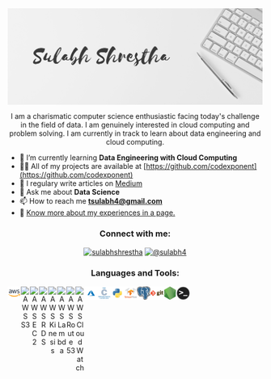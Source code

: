 <!--<h3 align="center">Hi 👋, I'm Sulabh Shrestha</h3>-->
<img align="center" alt="Photo" src="./cover-photo.png" />
<p align="center">I am a charismatic computer science enthusiastic facing today's challenge in the field of data. I am genuinely interested in cloud computing and problem solving. I am currently in track to learn about data engineering and cloud computing.</p>

- 🌱 I’m currently learning **Data Engineering with Cloud Computing**
- 👨‍💻 All of my projects are available at [https://github.com/codexponent](https://github.com/codexponent)
- 📝 I regulary write articles on [Medium](https://sulabh4.medium.com/)
- 💬 Ask me about **Data Science**
- 📫 How to reach me **tsulabh4@gmail.com**
- 📄 [Know more about my experiences in a page.](https://resume.sulabhshrestha.com/)

<h3 align="center">Connect with me:</h3>
<p align="center">
<a href="https://linkedin.com/in/sulabhshrestha" target="blank"><img align="center" src="https://cdn.jsdelivr.net/npm/simple-icons@3.0.1/icons/linkedin.svg" alt="sulabhshrestha" height="30" width="40" /></a>
<a href="https://medium.com/@sulabh4" target="blank"><img align="center" src="https://cdn.jsdelivr.net/npm/simple-icons@3.0.1/icons/medium.svg" alt="@sulabh4" height="30" width="40" /></a>
</p>

<h3 align="center">Languages and Tools:</h3>
<div align="center">
<img align="left" alt="AWS" width="26px" src="https://raw.githubusercontent.com/github/explore/80688e429a7d4ef2fca1e82350fe8e3517d3494d/topics/aws/aws.png" />
<img align="left" alt="AWS S3" width="18px" src="https://seeklogo.com/images/A/aws-s3-simple-storage-service-logo-B280D33C1B-seeklogo.com.png" />
<img align="left" alt="AWS EC2" width="18px" src="https://seeklogo.com/images/A/aws-ec2-elastic-compute-cloud-logo-2F9E73DBA5-seeklogo.com.png" />
<img align="left" alt="AWS RDS" width="18px" src="https://seeklogo.com/images/A/aws-rds-relational-database-service-logo-99EA3E8EA4-seeklogo.com.png" />
<img align="left" alt="AWS Kinesis" width="18px" src="https://seeklogo.com/images/A/aws-kinesis-logo-B4448F5A85-seeklogo.com.png" />
<img align="left" alt="AWS Lambda" width="18px" src="https://seeklogo.com/images/A/aws-lambda-logo-AE95CFC218-seeklogo.com.png" />
<img align="left" alt="AWS Route 53" width="18px" src="https://seeklogo.com/images/A/aws-route-53-logo-EEB0D14819-seeklogo.com.png" />
<img align="left" alt="AWS CloudWatch" width="18px" src="https://seeklogo.com/images/A/aws-cloudwatch-logo-8B43061EA1-seeklogo.com.png" />

<img align="left" alt="Azure" width="26px" src="https://raw.githubusercontent.com/github/explore/80688e429a7d4ef2fca1e82350fe8e3517d3494d/topics/azure/azure.png" />
<img align="left" alt="C" width="26px" src="https://raw.githubusercontent.com/github/explore/80688e429a7d4ef2fca1e82350fe8e3517d3494d/topics/c/c.png" />
<img align="left" alt="Python" width="26px" src="https://raw.githubusercontent.com/github/explore/80688e429a7d4ef2fca1e82350fe8e3517d3494d/topics/python/python.png" />
<img align="left" alt="Tensorflow" width="26px" src="https://raw.githubusercontent.com/github/explore/80688e429a7d4ef2fca1e82350fe8e3517d3494d/topics/tensorflow/tensorflow.png" />
<img align="left" alt="Postgresql" width="26px" src="https://raw.githubusercontent.com/github/explore/80688e429a7d4ef2fca1e82350fe8e3517d3494d/topics/postgresql/postgresql.png" />
<img align="left" alt="Git" width="26px" src="https://raw.githubusercontent.com/github/explore/e94815998e4e0713912fed477a1f346ec04c3da2/topics/git/git.png" />

<img align="left" alt="Node.js" width="26px" src="https://raw.githubusercontent.com/github/explore/80688e429a7d4ef2fca1e82350fe8e3517d3494d/topics/nodejs/nodejs.png" />
<img align="left" alt="Terminal" width="26px" src="https://raw.githubusercontent.com/github/explore/80688e429a7d4ef2fca1e82350fe8e3517d3494d/topics/terminal/terminal.png" />
</div>
